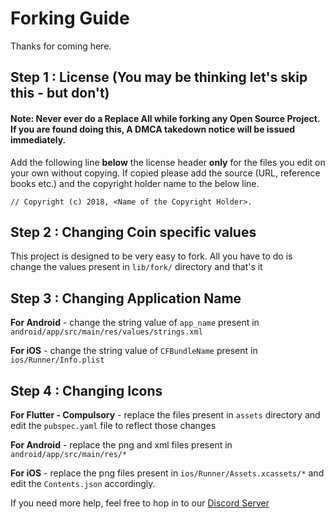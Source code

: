# Forking Guide

Thanks for coming here.

## Step 1 : License (You may be thinking let's skip this - but don't)

#### Note: Never ever do a Replace All while forking any Open Source Project. If you are found doing this, A DMCA takedown notice will be issued immediately.

Add the following line **below** the license header **only** for the files you
edit on your own without copying. If copied please add the source (URL,
reference books etc.) and the copyright holder name to the below line.

```
// Copyright (c) 2018, <Name of the Copyright Holder>.
```

## Step 2 : Changing Coin specific values

This project is designed to be very easy to fork. All you have to do is change
the values present in `lib/fork/` directory and that's it

## Step 3 : Changing Application Name

**For Android** - change the string value of `app_name` present in `android/app/src/main/res/values/strings.xml`

**For iOS** - change the string value of `CFBundleName` present in `ios/Runner/Info.plist`

## Step 4 : Changing Icons

**For Flutter - Compulsory** - replace the files present in `assets` directory
and edit the `pubspec.yaml` file to reflect those changes

**For Android** - replace the png and xml files present in `android/app/src/main/res/*`

**For iOS** - replace the png files present in `ios/Runner/Assets.xcassets/*` and
edit the `Contents.json` accordingly.

If you need more help, feel free to hop in to our [Discord Server](http://chat.turtlecoin.lol)
